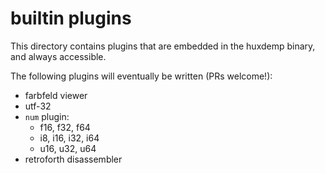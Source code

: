 # builtin plugins

This directory contains plugins that are embedded in the huxdemp binary, and
always accessible.

The following plugins will eventually be written (PRs welcome!):

- farbfeld viewer
- utf-32
- `num` plugin:
	- f16, f32, f64
	- i8, i16, i32, i64
	- u16, u32, u64
- retroforth disassembler
